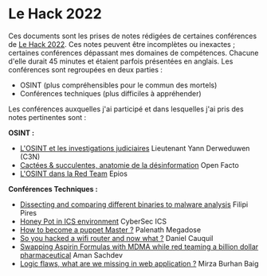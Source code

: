 # Le Hack 2022

Ces documents sont les prises de notes rédigées de certaines conférences de [Le Hack 2022](https://lehack.org/fr). Ces notes peuvent être incomplètes ou inexactes ; certaines conférences dépassant mes domaines de compétences. Chacune d'elle durait 45 minutes et étaient parfois présentées en anglais. Les conférences sont regroupées en deux parties :
- OSINT (plus compréhensibles pour le commun des mortels)
- Conférences techniques (plus difficiles à appréhender)

Les conférences auxquelles j'ai participé et dans lesquelles j'ai pris des notes pertinentes sont :

**OSINT :**

- [L'OSINT et les investigations judiciaires](OSINT/judiciariser-losint.md) Lieutenant Yann Derweduwen (C3N)
- [Cactées & succulentes, anatomie de la désinformation](OSINT/desinformation-en-ligne.md) Open Facto
- [L'OSINT dans la Red Team](OSINT/osint-red-team.md) Epios

**Conférences Techniques :**

- [Dissecting and comparing different binaries to malware analysis](Conferences%20Techniques/malware-analysis.md) Filipi Pires
- [Honey Pot in ICS environment](Conferences%20Techniques/honeypot-industriel.md) CyberSec ICS
- [How to become a puppet Master ?](Conferences%20Techniques/puppet-master.md) Palenath Megadose
- [So you hacked a wifi router and now what ?](Conferences%20Techniques/hacked-wifi-router.md) Daniel Cauquil
- [Swapping Aspirin Formulas with MDMA while red teaming a billion dollar pharmaceutical](Conferences%20Techniques/red-team-aspirin-mdma.md) Aman Sachdev
- [Logic flaws, what are we missing in web application ?](Conferences%20Techniques/web-logic-flaw.md) Mirza Burhan Baig
